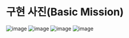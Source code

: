 # 구현 사진(Basic Mission)
![image](https://user-images.githubusercontent.com/74596625/167605749-872de8ef-aa65-42b1-889c-ac1586fb950b.png)
![image](https://user-images.githubusercontent.com/74596625/167605796-95e02871-ab1b-4e69-b125-8718bcffb6fa.png)
![image](https://user-images.githubusercontent.com/74596625/167606222-4d7dbf52-7ee9-4c44-bbf0-233beafb4094.png)
![image](https://user-images.githubusercontent.com/74596625/167606158-d4617cb1-f760-40f2-801c-3a0141d2d490.png)
